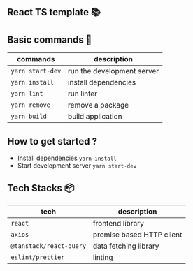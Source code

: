 ## React TS template :books:

## Basic commands :wrench:

| commands         | description                |
| ---------------- | -------------------------- |
| `yarn start-dev` | run the development server |
| `yarn install`   | install dependencies       |
| `yarn lint`      | run linter                 |
| `yarn remove`    | remove a package           |
| `yarn build`     | build application          |


## How to get started ?
- Install dependencies `yarn install`
- Start development server `yarn start-dev`

## Tech Stacks :package:

| tech                    | description               |
| ----------------------- | ------------------------- |
| `react`                 | frontend library          |
| `axios`                 | promise based HTTP client |
| `@tanstack/react-query` | data fetching library     |
| `eslint/prettier`       | linting                   |
